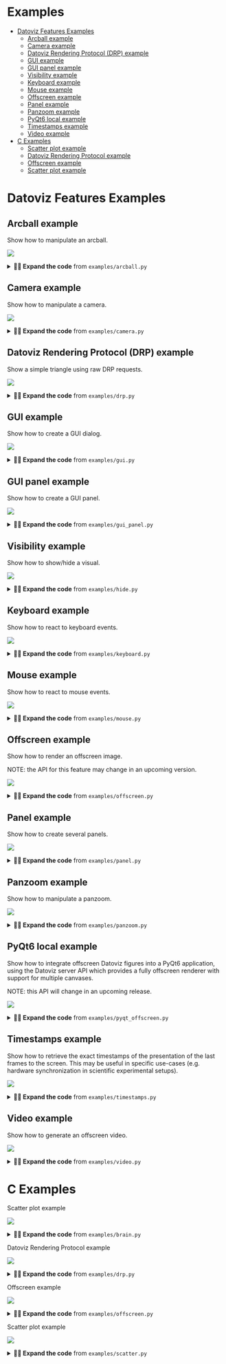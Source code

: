 # Examples

* [Datoviz Features Examples](#datoviz-features-examples)
    * [Arcball example](#arcball-example)
    * [Camera example](#camera-example)
    * [Datoviz Rendering Protocol (DRP) example](#datoviz-rendering-protocol-(drp)-example)
    * [GUI example](#gui-example)
    * [GUI panel example](#gui-panel-example)
    * [Visibility example](#visibility-example)
    * [Keyboard example](#keyboard-example)
    * [Mouse example](#mouse-example)
    * [Offscreen example](#offscreen-example)
    * [Panel example](#panel-example)
    * [Panzoom example](#panzoom-example)
    * [PyQt6 local example](#pyqt6-local-example)
    * [Timestamps example](#timestamps-example)
    * [Video example](#video-example)
* [C Examples](#c-examples)
    * [Scatter plot example](#scatter-plot-example)
    * [Datoviz Rendering Protocol example](#datoviz-rendering-protocol-example)
    * [Offscreen example](#offscreen-example)
    * [Scatter plot example](#scatter-plot-example)


# Datoviz Features Examples

## Arcball example

Show how to manipulate an arcball.

![](https://raw.githubusercontent.com/datoviz/data/main/screenshots/examples/arcball.png)

<details>
<summary><strong>👨‍💻 Expand the code</strong> from <code>examples/arcball.py</code></summary>

```python
import datoviz as dvz
from datoviz import vec3

app = dvz.app(0)
batch = dvz.app_batch(app)
scene = dvz.scene(batch)
# NOTE: at the moment, you need to set this flag when creating a figure if you intend to use ImGui.
figure = dvz.figure(scene, 800, 600, dvz.CANVAS_FLAGS_IMGUI)
panel = dvz.panel_default(figure)
visual = dvz.demo_panel3D(panel)

# Get or create an arcball interaction for a panel.
arcball = dvz.panel_arcball(panel)

# Set initial angles for the arcball (which modifies the model matrix).
dvz.arcball_initial(arcball, vec3(-1.5, 0.0, +1.5))

# NOTE: at the moment, we need to tell Datoviz that the panel transform has changed.
dvz.panel_update(panel)

# Display a little GUI widget with sliders to control the arcball angles.
dvz.arcball_gui(arcball, app, dvz.figure_id(figure), panel)

dvz.scene_run(scene, app, 0)
dvz.scene_destroy(scene)
dvz.app_destroy(app)
```
</details>

## Camera example

Show how to manipulate a camera.

![](https://raw.githubusercontent.com/datoviz/data/main/screenshots/examples/camera.png)

<details>
<summary><strong>👨‍💻 Expand the code</strong> from <code>examples/camera.py</code></summary>

```python
import datoviz as dvz
from datoviz import vec3

app = dvz.app(0)
batch = dvz.app_batch(app)
scene = dvz.scene(batch)
# NOTE: at the moment, you need to set this flag when creating a figure if you intend to use ImGui.
figure = dvz.figure(scene, 800, 600, 0)
panel = dvz.panel_default(figure)
visual = dvz.demo_panel3D(panel)

# Get or create the panel's 3D perspective camera.
camera = dvz.panel_camera(panel, 0)

# Camera initial parameters (the ones used when calling camera_reset()).
eye = vec3(0, 0, 2)
up = vec3(0, 1, 0)
lookat = vec3(0, 0, 0)
dvz.camera_initial(camera, eye, lookat, up)

# NOTE: at the moment, we need to tell Datoviz that the panel transform has changed.
dvz.panel_update(panel)

# Keyboard event callback function.
@dvz.keyboard
def on_keyboard(app, window_id, ev):
    global eye

    # Camera movement offset.
    d = .1

    # Keyboard events are PRESS, RELEASE, and REPEAT.
    if ev.type != dvz.KEYBOARD_EVENT_RELEASE:

        # Move the camera position depending on the pressed keys.
        if ev.key == dvz.KEY_UP:
            eye[2] -= d
        elif ev.key == dvz.KEY_DOWN:
            eye[2] += d
        elif ev.key == dvz.KEY_LEFT:
            eye[0] -= d
        elif ev.key == dvz.KEY_RIGHT:
            eye[0] += d

        # Update the camera position.
        dvz.camera_position(camera, eye)

        # Update the lookat position (just forward looking).
        lookat = vec3(*eye)
        lookat[2] -= 1
        dvz.camera_lookat(camera, lookat)

        # Optional here, this is just to show how to update the up vector of the camera.
        dvz.camera_up(camera, vec3(0, 1, 0))

        # Important: we must update the panel after the panel transformation parameters
        # have changed.
        dvz.panel_update(panel)

# We register the keyboard callback function.
dvz.app_onkeyboard(app, on_keyboard, None)

dvz.scene_run(scene, app, 0)
dvz.scene_destroy(scene)
dvz.app_destroy(app)
```
</details>

## Datoviz Rendering Protocol (DRP) example

Show a simple triangle using raw DRP requests.

![](https://raw.githubusercontent.com/datoviz/data/main/screenshots/examples/drp.png)

<details>
<summary><strong>👨‍💻 Expand the code</strong> from <code>examples/drp.py</code></summary>

```python
import numpy as np
import datoviz as dvz

app = dvz.app(0)
batch = dvz.app_batch(app)

# Constants.
width = 1024
height = 768

# Define the Vertex dtype
vertex_dtype = np.dtype([
    ('pos', np.float32, (3,)),  # 3D position (vec3)
    ('color', np.uint8, (4,))   # RGBA color (cvec4)
])
vertex_size = vertex_dtype.itemsize
pos_offset = vertex_dtype.fields['pos'][1]
color_offset = vertex_dtype.fields['color'][1]


# Create a canvas.
req = dvz.create_canvas(batch, width, height, dvz.DEFAULT_CLEAR_COLOR, 0)
canvas_id = req.id


# Create a custom graphics.
req = dvz.create_graphics(batch, dvz.GRAPHICS_CUSTOM, 0)
graphics_id = req.id


# Vertex shader.
vertex_glsl = """
#version 450

layout(location = 0) in vec3 pos;
layout(location = 1) in vec4 color;
layout(location = 0) out vec4 out_color;

void main()
{
    gl_Position = vec4(pos, 1.0);
    out_color = color;
}
"""

req = dvz.create_glsl(
    batch, dvz.SHADER_VERTEX, vertex_glsl)

# Assign the shader to the graphics pipe.
vertex_id = req.id
dvz.set_shader(batch, graphics_id, vertex_id)


# Fragment shader.
fragment_glsl = """
#version 450

layout(location = 0) in vec4 in_color;
layout(location = 0) out vec4 out_color;

void main()
{
    out_color = in_color;
}
"""

req = dvz.create_glsl(
    batch, dvz.SHADER_FRAGMENT, fragment_glsl)

# Assign the shader to the graphics pipe.
fragment_id = req.id
dvz.set_shader(batch, graphics_id, fragment_id)


# Primitive topology.
dvz.set_primitive(batch, graphics_id, dvz.PRIMITIVE_TOPOLOGY_TRIANGLE_LIST)

# Polygon mode.
dvz.set_polygon(batch, graphics_id, dvz.POLYGON_MODE_FILL)


# Vertex binding.
dvz.set_vertex(
    batch, graphics_id, 0, vertex_size, dvz.VERTEX_INPUT_RATE_VERTEX)

# Vertex attrs.
dvz.set_attr(batch, graphics_id, 0, 0, dvz.FORMAT_R32G32B32_SFLOAT, pos_offset)
dvz.set_attr(batch, graphics_id, 0, 1, dvz.FORMAT_R8G8B8A8_UNORM, color_offset)


# Create the vertex buffer dat.
req = dvz.create_dat(batch, dvz.BUFFER_TYPE_VERTEX, 3 * vertex_size, 0)
dat_id = req.id

# Bind the vertex buffer dat to the graphics pipe.
req = dvz.bind_vertex(batch, graphics_id, 0, dat_id, 0)

# Upload the triangle data.
data = np.array([
    ((-1, +1, 0), (255, 0, 0, 255)),
    ((+1, +1, 0), (0, 255, 0, 255)),
    ((+0, -1, 0), (0, 0, 255, 255)),
], dtype=vertex_dtype)
req = dvz.upload_dat(batch, dat_id, 0, 3 * vertex_size, data, 0)


# Commands.
dvz.record_begin(batch, canvas_id)
dvz.record_viewport(
    batch, canvas_id, dvz.DEFAULT_VIEWPORT, dvz.DEFAULT_VIEWPORT)
dvz.record_draw(batch, canvas_id, graphics_id, 0, 3, 0, 1)
dvz.record_end(batch, canvas_id)


# Run the application.

# NOTE: disabling this example for now as the current stable version of Datoviz is NOT built with
# shaderc support, due to compatibility issues on Linux. We'll fix it later.
# dvz.app_run(app, 0)

# Cleanup.
dvz.app_destroy(app)
```
</details>

## GUI example

Show how to create a GUI dialog.

![](https://raw.githubusercontent.com/datoviz/data/main/screenshots/examples/gui.png)

<details>
<summary><strong>👨‍💻 Expand the code</strong> from <code>examples/gui.py</code></summary>

```python
import ctypes
import numpy as np
import datoviz as dvz
from datoviz import vec2, vec3, Out

app = dvz.app(0)
batch = dvz.app_batch(app)
scene = dvz.scene(batch)
# NOTE: at the moment, you need to set this flag when creating a figure if you intend to use ImGui.
figure = dvz.figure(scene, 800, 600, dvz.CANVAS_FLAGS_IMGUI)

# Dialog width.
w = 300

labels = [
    "col0", "col1", "col2",
    "0",    "1",    "2",
    "3",    "4",    "5"    ]
rows = 2
cols = 3
selected = np.array([False, True], dtype=np.bool)

# IMPORTANT: these values need to be defined outside of the GUI callback.
checked = Out(True)
color = vec3(.7, .5, .3)

slider = Out(25.0)  # Warning: needs to be a float as it is passed to a function expecting a float

# GUI callback function, called at every frame. This is using Dear ImGui, an immediate-mode
# GUI system. This means the GUI is recreated from scratch at every frame.
@dvz.gui
def ongui(app, fid, ev):

    # Set the size of the next GUI dialog.
    dvz.gui_pos(vec2(25, 25), vec2(0, 0))
    dvz.gui_size(vec2(w + 20, 550))

    # Start a GUI dialog, specifying a dialog title.
    dvz.gui_begin("My GUI", 0)

    # Add a button. The function returns whether the button was pressed during this frame.
    if dvz.gui_button("Button", w, 30):
        print("button clicked")

    # Create a tree, this call returns True if this node is unfolded.
    if dvz.gui_node("Item 1"):
        # Display an item in the tree.
        dvz.gui_selectable("Hello inside item 1")
        # Return True if this item was clicked.
        if dvz.gui_clicked():
            print("clicked sub item 1")
        # Go up one level.
        dvz.gui_pop()

    if dvz.gui_node("Item 2"):
        if dvz.gui_node("Item 2.1"):
            dvz.gui_selectable("Hello inside item 2")
            if dvz.gui_clicked():
                print("clicked sub item 2")
            dvz.gui_pop()
        dvz.gui_pop()

    if dvz.gui_table("table", rows, cols, labels, selected, 0):
        print("Selected rows:", np.nonzero(selected)[0])

    if dvz.gui_checkbox("Checkbox", checked):
        print("Checked status:", checked.value)

    if dvz.gui_colorpicker("Color picker", color, 0):
        print("Color:", color)

    if dvz.gui_slider("Slider", 0.0, 100.0, slider):
        print("Slider value:", slider.value)

    # End the GUI dialog.
    dvz.gui_end()

# Associate a GUI callback function with a figure.
dvz.app_gui(app, dvz.figure_id(figure), ongui, None)

dvz.scene_run(scene, app, 0)
dvz.scene_destroy(scene)
dvz.app_destroy(app)
```
</details>

## GUI panel example

Show how to create a GUI panel.

![](https://raw.githubusercontent.com/datoviz/data/main/screenshots/examples/gui_panel.png)

<details>
<summary><strong>👨‍💻 Expand the code</strong> from <code>examples/gui_panel.py</code></summary>

```python
import datoviz as dvz

app = dvz.app(0)
batch = dvz.app_batch(app)
scene = dvz.scene(batch)
# NOTE: at the moment, you need to set this flag when creating a figure if you intend to use ImGui.
figure = dvz.figure(scene, 800, 600, dvz.CANVAS_FLAGS_IMGUI)

# Create a panel, specifying the panel offset and size (x, y, width, height, in pixels).
panel1 = dvz.panel(figure, 50, 50, 300, 300)
dvz.demo_panel3D(panel1)

# Wrap a panel in a GUI dialog.
dvz.panel_gui(panel1, "Panel 1", 0)

panel2 = dvz.panel(figure, 400, 100, 300, 300)
dvz.demo_panel2D(panel2)
dvz.panel_gui(panel2, "Panel 2", 0)

dvz.scene_run(scene, app, 0)
dvz.scene_destroy(scene)
dvz.app_destroy(app)
```
</details>

## Visibility example

Show how to show/hide a visual.

![](https://raw.githubusercontent.com/datoviz/data/main/screenshots/examples/hide.png)

<details>
<summary><strong>👨‍💻 Expand the code</strong> from <code>examples/hide.py</code></summary>

```python
import ctypes
import numpy as np
import datoviz as dvz
from datoviz import vec2, vec3, Out

app = dvz.app(0)
batch = dvz.app_batch(app)
scene = dvz.scene(batch)
# NOTE: at the moment, you need to set this flag when creating a figure if you intend to use ImGui.
figure = dvz.figure(scene, 800, 600, dvz.CANVAS_FLAGS_IMGUI)
panel = dvz.panel_default(figure)
visual = dvz.demo_panel2D(panel)

visible = Out(True)


@dvz.gui
def ongui(app, fid, ev):
    dvz.gui_begin("GUI", 0)
    if dvz.gui_checkbox("Visible?", visible):
        dvz.visual_show(visual, visible.value)
        dvz.figure_update(figure)
    dvz.gui_end()


dvz.app_gui(app, dvz.figure_id(figure), ongui, None)

dvz.scene_run(scene, app, 0)
dvz.scene_destroy(scene)
dvz.app_destroy(app)
```
</details>

## Keyboard example

Show how to react to keyboard events.

![](https://raw.githubusercontent.com/datoviz/data/main/screenshots/examples/keyboard.png)

<details>
<summary><strong>👨‍💻 Expand the code</strong> from <code>examples/keyboard.py</code></summary>

```python
import datoviz as dvz

app = dvz.app(0)
batch = dvz.app_batch(app)
scene = dvz.scene(batch)
figure = dvz.figure(scene, 800, 600, 0)

@dvz.keyboard
def on_keyboard(app, window_id, ev):
    action = {dvz.KEYBOARD_EVENT_RELEASE: "released", dvz.KEYBOARD_EVENT_PRESS: "pressed"}.get(ev.type)
    print(f"{action} key {ev.key} ({dvz.key_name(ev.key)})")

dvz.app_onkeyboard(app, on_keyboard, None)

dvz.scene_run(scene, app, 0)
dvz.scene_destroy(scene)
dvz.app_destroy(app)
```
</details>

## Mouse example

Show how to react to mouse events.

![](https://raw.githubusercontent.com/datoviz/data/main/screenshots/examples/mouse.png)

<details>
<summary><strong>👨‍💻 Expand the code</strong> from <code>examples/mouse.py</code></summary>

```python
import datoviz as dvz

app = dvz.app(0)
batch = dvz.app_batch(app)
scene = dvz.scene(batch)
figure = dvz.figure(scene, 800, 600, 0)

@dvz.mouse
def on_mouse(app, window_id, ev):
    action = dvz.from_enum(dvz.MouseEventType, ev.type)
    x, y = ev.pos
    print(f"{action} ({x:.0f}, {y:.0f}) ", end="")

    if ev.type in (dvz.MOUSE_EVENT_CLICK, dvz.MOUSE_EVENT_DOUBLE_CLICK):
        button = ev.content.b.button
        print(f"{dvz.button_name(button)} button", end="")

    if ev.type in (dvz.MOUSE_EVENT_DRAG_START, dvz.MOUSE_EVENT_DRAG_STOP, dvz.MOUSE_EVENT_DRAG):
        button = ev.content.d.button
        xd, yd = ev.content.d.press_pos
        print(f"{dvz.button_name(button)} button pressed at ({xd:.0f}, {yd:.0f})", end="")

    if ev.type == dvz.MOUSE_EVENT_WHEEL:
        w = ev.content.w.dir[1]
        print(f"wheel direction {w}", end="")

    print()

dvz.app_onmouse(app, on_mouse, None)

dvz.scene_run(scene, app, 0)
dvz.scene_destroy(scene)
dvz.app_destroy(app)
```
</details>

## Offscreen example

Show how to render an offscreen image.

NOTE: the API for this feature may change in an upcoming version.

![](https://raw.githubusercontent.com/datoviz/data/main/screenshots/examples/offscreen.png)

<details>
<summary><strong>👨‍💻 Expand the code</strong> from <code>examples/offscreen.py</code></summary>

```python
import datoviz as dvz

app = dvz.app(dvz.APP_FLAGS_OFFSCREEN)
batch = dvz.app_batch(app)
scene = dvz.scene(batch)
figure = dvz.figure(scene, 800, 600, 0)
dvz.demo_panel2D(dvz.panel_default(figure))

# Need to run at least one frame before capturing a screenshot.
dvz.scene_run(scene, app, 1)

# Save a PNG screenshot.
dvz.app_screenshot(app, dvz.figure_id(figure), "offscreen_python.png")

dvz.scene_destroy(scene)
dvz.app_destroy(app)
```
</details>

## Panel example

Show how to create several panels.

![](https://raw.githubusercontent.com/datoviz/data/main/screenshots/examples/panel.png)

<details>
<summary><strong>👨‍💻 Expand the code</strong> from <code>examples/panel.py</code></summary>

```python
import datoviz as dvz

app = dvz.app(0)
batch = dvz.app_batch(app)
scene = dvz.scene(batch)
figure = dvz.figure(scene, 800, 600, 0)

# Create two panels side-by-side.
panel1 = dvz.panel(figure, 0, 0, 400, 600)
panel2 = dvz.panel(figure, 400, 0, 400, 600)

# Add demo visuals to the panels.
visual1 = dvz.demo_panel2D(panel1)
visual2 = dvz.demo_panel3D(panel2)

# Set some margins for the first panel, which affects the panel's coordinate systems.
# [-1, +1] map to the "inner" viewport.
dvz.panel_margins(panel1, 20, 100, 20, 20)  # top, right, bottom, left, like in CSS
# Indicate that the first visual should be hidden inside the margins, outside of [-1, +1].
dvz.visual_clip(visual1, dvz.VIEWPORT_CLIP_OUTER)

dvz.scene_run(scene, app, 0)
dvz.scene_destroy(scene)
dvz.app_destroy(app)
```
</details>

## Panzoom example

Show how to manipulate a panzoom.

![](https://raw.githubusercontent.com/datoviz/data/main/screenshots/examples/panzoom.png)

<details>
<summary><strong>👨‍💻 Expand the code</strong> from <code>examples/panzoom.py</code></summary>

```python
import datoviz as dvz
from datoviz import dvec2

app = dvz.app(0)
batch = dvz.app_batch(app)
scene = dvz.scene(batch)
figure = dvz.figure(scene, 800, 600, 0)
panel = dvz.panel_default(figure)
panzoom = dvz.panel_panzoom(panel)
visual = dvz.demo_panel2D(panel)

# Create a data coordinate system [0, 100] x [0, 10].
ref = dvz.ref(0)
dvz.ref_set(ref, dvz.DIM_X, 0, 100)
dvz.ref_set(ref, dvz.DIM_Y, 0, 10)

# When passed a zero vector, dvz.panzoom_xlim() returns the current xmin and xmax in data
# coordinates.
xlim = dvec2(0)
dvz.panzoom_xlim(panzoom, ref, xlim)

# When passed a non-zero vector, dvz.panzoom_xlim() sets the current xmin and xmax.
xlim[1] /= 2.0
dvz.panzoom_xlim(panzoom, ref, xlim)

# NOTE: at the moment, we need to tell Datoviz that the panel transform has changed.
dvz.panel_update(panel)

dvz.scene_run(scene, app, 0)

dvz.ref_destroy(ref)
dvz.scene_destroy(scene)
dvz.app_destroy(app)
```
</details>

## PyQt6 local example

Show how to integrate offscreen Datoviz figures into a PyQt6 application, using the Datoviz
server API which provides a fully offscreen renderer with support for multiple canvases.

NOTE: this API will change in an upcoming release.

![](https://raw.githubusercontent.com/datoviz/data/main/screenshots/examples/pyqt_offscreen.png)

<details>
<summary><strong>👨‍💻 Expand the code</strong> from <code>examples/pyqt_offscreen.py</code></summary>

```python
import sys

try:
    from PyQt6.QtWidgets import QApplication, QMainWindow, QSplitter
    from PyQt6.QtCore import Qt
except:
    from PyQt5.QtWidgets import QApplication, QMainWindow, QSplitter
    from PyQt5.QtCore import Qt

import datoviz as dvz
from datoviz.backends.pyqt6 import QtServer


WIDTH, HEIGHT = 800, 600


class ExampleWindow(QMainWindow):
    def __init__(self):
        super().__init__()
        self.setWindowTitle("Example Qt Datoviz window")

        # Create a Qt Datoviz server.
        self.qt_server = QtServer()

        # Create two figures (special Qt widgets with a Datoviz figure).
        w, h = WIDTH // 2, HEIGHT
        self.qt_figure1 = self.qt_server.create_figure(w, h)
        self.qt_figure2 = self.qt_server.create_figure(w, h)

        # Fill the figures with mock data.
        dvz.demo_panel2D(dvz.panel(self.qt_figure1.figure, 0, 0, w, h))
        dvz.demo_panel2D(dvz.panel(self.qt_figure2.figure, 0, 0, w, h))

        # Add the two figures in the main window.
        splitter = QSplitter(Qt.Orientation.Horizontal)
        splitter.addWidget(self.qt_figure1)
        splitter.addWidget(self.qt_figure2)
        splitter.setCollapsible(0, False)
        splitter.setCollapsible(1, False)
        self.setCentralWidget(splitter)
        self.resize(WIDTH, HEIGHT)


if __name__ == "__main__":
    app = QApplication(sys.argv)
    mw = ExampleWindow()
    mw.show()
    sys.exit(app.exec())
```
</details>

## Timestamps example

Show how to retrieve the exact timestamps of the presentation of the last frames to the screen.
This may be useful in specific use-cases (e.g. hardware synchronization in scientific experimental
setups).

![](https://raw.githubusercontent.com/datoviz/data/main/screenshots/examples/timestamps.png)

<details>
<summary><strong>👨‍💻 Expand the code</strong> from <code>examples/timestamps.py</code></summary>

```python
import numpy as np
import datoviz as dvz

app = dvz.app(0)
batch = dvz.app_batch(app)
scene = dvz.scene(batch)
figure = dvz.figure(scene, 800, 600, 0)
panel = dvz.panel_default(figure)
dvz.demo_panel2D(panel)

# Frame presentation timestamps.
# Every second, we show the timestamps of the last `count` frames.
count = 5

# We prepare the arrays holding the data.
seconds = np.zeros(count, dtype=np.uint64)  # epoch, in seconds
nanoseconds = np.zeros(count, dtype=np.uint64)  # number of ns within the second

@dvz.timer
def on_timer(app, window_id, ev):
    # The timestamps are automatically recorded at every frame, this call fetches the last
    # `count` ones.
    dvz.app_timestamps(app, dvz.figure_id(figure), count, seconds, nanoseconds)

    # We display the values.
    print(f"Last {count} frames:")
    print(np.c_[seconds, nanoseconds])

# Timer: retrieve and display the timestamps every second.
# NOTE: it is currently impossible to call dvz.app_timestamps() after the window has been closed.
dvz.app_ontimer(app, on_timer, None)
dvz.app_timer(app, 0, 1, 0)

# Run the application and cleanup.
dvz.scene_run(scene, app, 0)
dvz.scene_destroy(scene)
dvz.app_destroy(app)
```
</details>

## Video example

Show how to generate an offscreen video.

![](https://raw.githubusercontent.com/datoviz/data/main/screenshots/examples/video.png)

<details>
<summary><strong>👨‍💻 Expand the code</strong> from <code>examples/video.py</code></summary>

```python
from pathlib import Path
import os
import numpy as np

try:
    import tqdm
    import imageio
except ImportError as e:
    print("This example requires the tqdm and imageio dependencies. Aborting")
    exit()

import datoviz as dvz
from datoviz import vec3


# Image size.
WIDTH, HEIGHT = 1920, 1280

# Initialize Datoviz scene.
server = dvz.server(0)
scene = dvz.scene(None)
batch = dvz.scene_batch(scene)
figure = dvz.figure(scene, WIDTH, HEIGHT, 0)
panel = dvz.panel_default(figure)
visual = dvz.demo_panel3D(panel)
arcball = dvz.panel_arcball(panel)
camera = dvz.panel_camera(panel, 0)


# Rendering function.
def render(angle):
    # Update the arcball angle.
    dvz.arcball_set(arcball, vec3(0, angle, 0))
    dvz.panel_update(panel)

    # Render the scene.
    dvz.scene_render(scene, server)

    # Get the image as a NumPy array (3*uint8 for RGB components).
    rgb = dvz.server_grab(server, dvz.figure_id(figure), 0)
    img = dvz.pointer_image(rgb, WIDTH, HEIGHT)
    return img


# Make the video.
fps = 60  # number of frames per second in the video
laps = 1  # number of rotations
lap_duration = 4.0  # duration of each rotation
n_frames = int(lap_duration * laps * fps)  # total number of frames to generate
# path to video file to write
output_file = Path(__file__).parent / "video.mp4"
kwargs = dict(
    fps=fps,
    format="FFMPEG",
    mode="I",
    # Quality FFMPEG presets
    codec="libx264",
    output_params=(
        "-preset slow -crf 18 -color_range 1 -colorspace bt709 "
        "-color_primaries bt709 -color_trc bt709"
    ).split(" "),
    pixelformat="yuv420p",
)
if 'DVZ_CAPTURE' not in os.environ:  # HACK: avoid recording the video with `just runexamples`
    with imageio.get_writer(output_file, **kwargs) as writer:
        for angle in tqdm.tqdm(np.linspace(0, 2 * np.pi, n_frames)[:-1]):
            writer.append_data(render(angle))

# Cleanup.
dvz.server_destroy(server)
```
</details>

# C Examples

Scatter plot example

![](https://raw.githubusercontent.com/datoviz/data/main/screenshots/examples/brain.png)

<details>
<summary><strong>👨‍💻 Expand the code</strong> from <code>examples/brain.py</code></summary>

```c
/*************************************************************************************************/
/*  Scatter plot example                                                                         */
/*************************************************************************************************/

/// We import the library public header.
#include <datoviz.h>


// Callback function called at every mouse event (mouse, click, drag...)
static void show_arcball_angles(DvzApp* app, DvzId window_id, DvzMouseEvent ev)
{
    ANN(app);

    // We only run the callback function when mouse drag stops (button down, move, button up).
    if (ev.type != DVZ_MOUSE_EVENT_DRAG_STOP)
        return;

    // The user data is passed as last argument in dvz_app_onmouse().
    DvzArcball* arcball = (DvzArcball*)ev.user_data;
    ANN(arcball);

    // Get the arcball angles and display them.
    vec3 angles = {0};
    dvz_arcball_angles(arcball, angles);
    printf("Arcball angles: %.02f, %.02f, %.02f\n", angles[0], angles[1], angles[2]);
}


// Entry point.
int main(int argc, char** argv)
{
    // Create app object.
    DvzApp* app = dvz_app(0);
    DvzBatch* batch = dvz_app_batch(app);

    // Create a scene.
    DvzScene* scene = dvz_scene(batch);

    // Create a figure.
    DvzFigure* figure = dvz_figure(scene, 800, 600, DVZ_CANVAS_FLAGS_FPS);

    // Create a panel.
    DvzPanel* panel = dvz_panel_default(figure);

    // Arcball.
    DvzArcball* arcball = dvz_panel_arcball(panel);

    // Set the initial arcball angles.
    dvz_arcball_initial(arcball, (vec3){+0.6, -1.2, +3.0});
    dvz_panel_update(panel); // IMPORTANT after changing the interactivity parameters

    // File path to a .obj file.
    // This is a 3D mesh reconstruction of a mouse brain, provided by the Allen Institute.
    char path[1024] = {0};
    snprintf(path, sizeof(path), "data/mesh/brain.obj");

    // Load the obj file.
    DvzShape shape = dvz_shape_obj(path);
    if (!shape.vertex_count)
    {
        dvz_shape_destroy(&shape);
        return 0;
    }

    // Set the color of every vertex (the shape comes with an already allocated color array).
    for (uint32_t i = 0; i < shape.vertex_count; i++)
    {
        // Generate colors using the "bwr" colormap, in reverse (blue -> red).
        // dvz_colormap_scale(
        //     DVZ_CMAP_COOLWARM, shape.vertex_count - 1 - i, 0, shape.vertex_count,
        //     shape.color[i]);
        // shape.color[i][0] = shape.color[i][1] = shape.color[i][2] = 128;
        shape.color[i][3] = 32;
    }

    // Create a mesh visual with basic lightingsupport.
    DvzVisual* visual = dvz_mesh_shape(batch, &shape, DVZ_MESH_FLAGS_LIGHTING);

    // NOTE: transparent meshes require special care.
    dvz_visual_depth(visual, DVZ_DEPTH_TEST_DISABLE); // disable depth test
    dvz_visual_cull(visual, DVZ_CULL_MODE_BACK);      // cull mode
    dvz_visual_blend(visual, DVZ_BLEND_OIT);          // special, imperfect order-independent blend
    dvz_mesh_light_params(visual, 0, (vec4){.75, .1, .1, 16}); // light parameters

    // Add the visual to the panel AFTER setting the visual's data.
    dvz_panel_visual(panel, visual, 0);

    // Print the arcball angles in the terminal.
    dvz_app_onmouse(app, show_arcball_angles, arcball);

    // Run the app.
    dvz_scene_run(scene, app, 0);

    // Cleanup.
    dvz_scene_destroy(scene);
    dvz_app_destroy(app);

    return 0;
}

```
</details>

Datoviz Rendering Protocol example

![](https://raw.githubusercontent.com/datoviz/data/main/screenshots/examples/drp.png)

<details>
<summary><strong>👨‍💻 Expand the code</strong> from <code>examples/drp.py</code></summary>

```c
/*************************************************************************************************/
/*  Datoviz Rendering Protocol example                                                           */
/*************************************************************************************************/

// Imports.
#include <datoviz_protocol.h>
#include <stddef.h>

// Entry point.
int main(int argc, char** argv)
{
    // Create app object.
    DvzApp* app = dvz_app(0);
    DvzBatch* batch = dvz_app_batch(app);
    DvzRequest req = {0};

    // Constants.
    uint32_t width = 1024;
    uint32_t height = 768;

    // Structure holding the vertex data.
    struct Vertex
    {
        vec3 pos;
        DvzColor color;
    };


    // Create a canvas.
    req = dvz_create_canvas(batch, width, height, DVZ_DEFAULT_CLEAR_COLOR, 0);
    DvzId canvas_id = req.id;


    // Create a custom graphics.
    req = dvz_create_graphics(batch, DVZ_GRAPHICS_CUSTOM, 0);
    DvzId graphics_id = req.id;


    // Vertex shader.
    const char* vertex_glsl = //
        "#version 450\n"
        "\n"
        "layout(location = 0) in vec3 pos;\n"
        "layout(location = 1) in vec4 color;\n"
        "layout(location = 0) out vec4 out_color;\n"
        "\n"
        "void main()\n"
        "{\n"
        "    gl_Position = vec4(pos, 1.0);\n"
        "    out_color = color;\n"
        "}\n";
    req = dvz_create_glsl(batch, DVZ_SHADER_VERTEX, vertex_glsl);

    // Assign the shader to the graphics pipe.
    DvzId vertex_id = req.id;
    dvz_set_shader(batch, graphics_id, vertex_id);


    // Fragment shader.
    const char* fragment_glsl = //
        "#version 450\n"
        "\n"
        "layout(location = 0) in vec4 in_color;\n"
        "layout(location = 0) out vec4 out_color;\n"
        "\n"
        "void main()\n"
        "{\n"
        "    out_color = in_color;\n"
        "}\n";
    req = dvz_create_glsl(batch, DVZ_SHADER_FRAGMENT, fragment_glsl);

    // Assign the shader to the graphics pipe.
    DvzId fragment_id = req.id;
    dvz_set_shader(batch, graphics_id, fragment_id);


    // Primitive topology.
    dvz_set_primitive(batch, graphics_id, DVZ_PRIMITIVE_TOPOLOGY_TRIANGLE_LIST);

    // Polygon mode.
    dvz_set_polygon(batch, graphics_id, DVZ_POLYGON_MODE_FILL);


    // Vertex binding.
    dvz_set_vertex(batch, graphics_id, 0, sizeof(struct Vertex), DVZ_VERTEX_INPUT_RATE_VERTEX);

    // Vertex attrs.
    dvz_set_attr(
        batch, graphics_id, 0, 0, DVZ_FORMAT_R32G32B32_SFLOAT, offsetof(struct Vertex, pos));
    dvz_set_attr(
        batch, graphics_id, 0, 1, DVZ_FORMAT_R8G8B8A8_UNORM, offsetof(struct Vertex, color));


    // Create the vertex buffer dat.
    req = dvz_create_dat(batch, DVZ_BUFFER_TYPE_VERTEX, 3 * sizeof(struct Vertex), 0);
    DvzId dat_id = req.id;

    // Bind the vertex buffer dat to the graphics pipe.
    req = dvz_bind_vertex(batch, graphics_id, 0, dat_id, 0);

    // Upload the triangle data.
    struct Vertex data[] = {
        {{-1, +1, 0}, {255, 0, 0, 255}},
        {{+1, +1, 0}, {0, 255, 0, 255}},
        {{+0, -1, 0}, {0, 0, 255, 255}},
    };
    req = dvz_upload_dat(batch, dat_id, 0, sizeof(data), data, 0);


    // Commands.
    dvz_record_begin(batch, canvas_id);
    dvz_record_viewport(batch, canvas_id, DVZ_DEFAULT_VIEWPORT, DVZ_DEFAULT_VIEWPORT);
    dvz_record_draw(batch, canvas_id, graphics_id, 0, 3, 0, 1);
    dvz_record_end(batch, canvas_id);


    // Run the application.
    dvz_app_run(app, 0);

    // Cleanup.
    dvz_app_destroy(app);

    return 0;
}

```
</details>

Offscreen example

![](https://raw.githubusercontent.com/datoviz/data/main/screenshots/examples/offscreen.png)

<details>
<summary><strong>👨‍💻 Expand the code</strong> from <code>examples/offscreen.py</code></summary>

```c
/*************************************************************************************************/
/*  Offscreen example                                                                            */
/*************************************************************************************************/

/// We import the library public header.
#include <datoviz.h>

// Entry point.
int main(int argc, char** argv)
{
    // Create app object.
    DvzApp* app = dvz_app(DVZ_APP_FLAGS_OFFSCREEN);
    DvzBatch* batch = dvz_app_batch(app);

    // Create a scene.
    DvzScene* scene = dvz_scene(batch);

    // Create a figure.
    DvzFigure* figure = dvz_figure(scene, 800, 600, 0);

    // Create a panel.
    DvzPanel* panel = dvz_panel_default(figure);

    // Panzoom.
    DvzPanzoom* pz = dvz_panel_panzoom(panel);

    // Create a visual.
    DvzVisual* visual = dvz_point(batch, 0);

    // Allocate a number of points.
    const uint32_t n = 10000;
    dvz_point_alloc(visual, n);

    // Set the point positions.
    vec3* pos = dvz_mock_pos2D(n, 0.25);
    dvz_point_position(visual, 0, n, pos, 0);
    FREE(pos);

    // Set the point RGBA colors.
    DvzColor* color = dvz_mock_color(n, 128);
    dvz_point_color(visual, 0, n, color, 0);
    FREE(color);

    // Set the point sizes.
    float* size = dvz_mock_uniform(n, 25, 50);
    dvz_point_size(visual, 0, n, size, 0);
    FREE(size);

    // Add the visual to the panel AFTER setting the visual's data.
    dvz_panel_visual(panel, visual, 0);

    // Run the app.
    dvz_scene_run(scene, app, 0);

    // Screenshot.
    dvz_app_screenshot(app, dvz_figure_id(figure), "offscreen_example.png");

    // Cleanup.
    dvz_scene_destroy(scene);
    dvz_app_destroy(app);

    return 0;
}

```
</details>

Scatter plot example

![](https://raw.githubusercontent.com/datoviz/data/main/screenshots/examples/scatter.png)

<details>
<summary><strong>👨‍💻 Expand the code</strong> from <code>examples/scatter.py</code></summary>

```c
/*************************************************************************************************/
/*  Scatter plot example                                                                         */
/*************************************************************************************************/

/// We import the library public header.
#include <datoviz.h>

// Entry point.
int main(int argc, char** argv)
{
    // Create app object.
    DvzApp* app = dvz_app(0);
    DvzBatch* batch = dvz_app_batch(app);

    // Create a scene.
    DvzScene* scene = dvz_scene(batch);

    // Create a figure.
    DvzFigure* figure = dvz_figure(scene, 800, 600, 0);

    // Create a panel.
    DvzPanel* panel = dvz_panel_default(figure);

    // Panzoom.
    DvzPanzoom* pz = dvz_panel_panzoom(panel);

    // Create a visual.
    DvzVisual* visual = dvz_point(batch, 0);

    // Allocate a number of points.
    const uint32_t n = 10000;
    dvz_point_alloc(visual, n);

    // Set the point positions.
    vec3* pos = dvz_mock_pos2D(n, 0.25);
    dvz_point_position(visual, 0, n, pos, 0);
    FREE(pos);

    // Set the point RGBA colors.
    DvzColor* color = dvz_mock_color(n, 128);
    dvz_point_color(visual, 0, n, color, 0);
    FREE(color);

    // Set the point sizes.
    float* size = dvz_mock_uniform(n, 25, 50);
    dvz_point_size(visual, 0, n, size, 0);
    FREE(size);

    // Add the visual to the panel AFTER setting the visual's data.
    dvz_panel_visual(panel, visual, 0);

    // Run the app.
    dvz_scene_run(scene, app, 0);

    // Cleanup.
    dvz_scene_destroy(scene);
    dvz_app_destroy(app);

    return 0;
}

```
</details>

